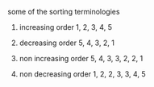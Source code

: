 some of the sorting terminologies

1. increasing order
    1, 2, 3, 4, 5

2. decreasing order
    5, 4, 3, 2, 1

3. non increasing order
    5, 4, 3, 3, 2, 2, 1

4. non decreasing order
    1, 2, 2, 3, 3, 4, 5